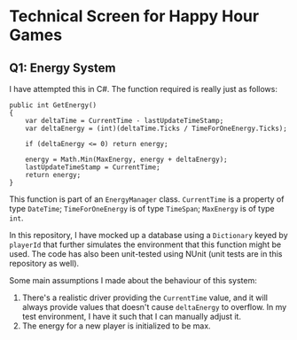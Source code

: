 # Technical Screen for Happy Hour Games

## Q1: Energy System

I have attempted this in C#. The function required is really just as follows:

```
public int GetEnergy()
{
    var deltaTime = CurrentTime - lastUpdateTimeStamp;
    var deltaEnergy = (int)(deltaTime.Ticks / TimeForOneEnergy.Ticks);

    if (deltaEnergy <= 0) return energy;

    energy = Math.Min(MaxEnergy, energy + deltaEnergy);
    lastUpdateTimeStamp = CurrentTime;
    return energy;
}
```

This function is part of an `EnergyManager` class. `CurrentTime` is a property of type `DateTime`; `TimeForOneEnergy` is of type `TimeSpan`; `MaxEnergy` is of type `int`.

In this repository, I have mocked up a database using a `Dictionary` keyed by `playerId` that further simulates the environment that this function might be used. The code has also been unit-tested using NUnit (unit tests are in this repository as well).

Some main assumptions I made about the behaviour of this system:
1. There's a realistic driver providing the `CurrentTime` value, and it will always provide values that doesn't cause `deltaEnergy` to overflow. In my test environment, I have it such that I can manually adjust it.
2. The energy for a new player is initialized to be max.
